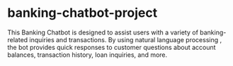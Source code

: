 # banking-chatbot-project
This Banking Chatbot is designed to assist users with a variety of banking-related inquiries and transactions. By using  natural language processing , the bot provides quick responses to customer questions about account balances, transaction history, loan inquiries, and more.
